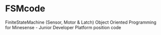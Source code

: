 FSMcode
=======

FiniteStateMachine (Sensor, Motor &amp; Latch) Object Oriented Programming for Minesense - Junior Developer Platform position code
